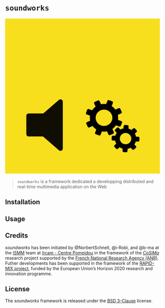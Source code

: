 # `soundworks`

![logo](./resources/soundworks-logo.png)

> `soundworks` is a framework dedicated a developping distributed and real-time multimedia application on the Web

## Installation

## Usage


## Credits

*soundworks* has been initiated by @NorbertSchnell, @i-Robi, and @b-ma at the [ISMM](http://ismm.ircam.fr/) team at [Ircam - Centre Pompidou](http://www.ircam.fr/) in the framework of the [*CoSiMa*](http://cosima.ircam.fr/) research project supported by the [French National Research Agency (ANR)](http://www.agence-nationale-recherche.fr/en/). Futher developments has been supported in the framework of the [RAPID-MIX project](http://rapidmix.goldsmithsdigital.com/), funded by the European Union’s Horizon 2020 research and innovation programme.

## License

The *soundworks* framework is released under the [BSD 3-Clause](https://opensource.org/licenses/BSD-3-Clause) license.

